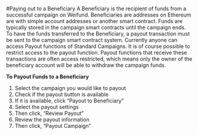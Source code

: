 #Paying out to a Beneficiary
A Beneficiary is the recipient of funds from a successful campaign on Weifund. Beneficiaries are addresses on Ethereum are with simple account addresses or another smart contract. Funds are typically stored in the campaign smart contracts until the campaign ends. To have the funds transferred to the Beneficiary, a payout transaction must be sent to the campaign smart contract system. Currently anyone can access Payout functions of Standard Campaigns. It is of course possible to restrict access to the payout function. Payout functions that receive these transactions are often access restricted, which means only the owner of the beneficiary account will be able to withdraw the campaign funds.


**To Payout Funds to a Beneficiary** <br/>

1. Select the campaign you would like to payout
2. Check if the payout button is available
3. If it is available, click “Payout to Beneficiary”
4. Select the payout settings
5. Then click, “Review Payout”
6. Review the payout information
7. Then click, “Payout Campaign”
